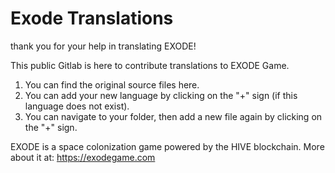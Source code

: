 # Exode Translations

thank you for your help in translating EXODE!

This public Gitlab is here to contribute translations to EXODE Game.


1. You can find the original source files here.
2. You can add your new language by clicking on the "+" sign (if this language does not exist).
3. You can navigate to your folder, then add a new file again by clicking on the "+" sign.
 

EXODE is a space colonization game powered by the HIVE blockchain.
More about it at: https://exodegame.com